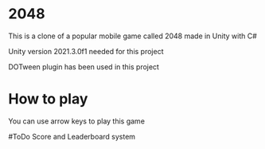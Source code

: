 # 2048

This is a clone of a popular mobile game called 2048 made in Unity with C#

Unity version 2021.3.0f1 needed for this project

DOTween plugin has been used in this project

# How to play
You can use arrow keys to play this game

#ToDo
Score and Leaderboard system
